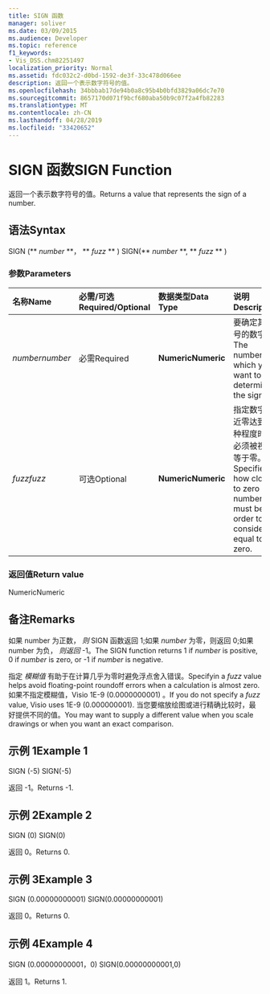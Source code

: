 ```yaml
---
title: SIGN 函数
manager: soliver
ms.date: 03/09/2015
ms.audience: Developer
ms.topic: reference
f1_keywords:
- Vis_DSS.chm82251497
localization_priority: Normal
ms.assetid: fdc032c2-d0bd-1592-de3f-33c478d066ee
description: 返回一个表示数字符号的值。
ms.openlocfilehash: 34bbbab17de94b0a8c95b4b0bfd3829a06dc7e70
ms.sourcegitcommit: 8657170d071f9bcf680aba50b9c07f2a4fb82283
ms.translationtype: MT
ms.contentlocale: zh-CN
ms.lasthandoff: 04/28/2019
ms.locfileid: "33420652"
---
```

# <a name="sign-function"></a><span data-ttu-id="98ca3-103">SIGN 函数</span><span class="sxs-lookup"><span data-stu-id="98ca3-103">SIGN Function</span></span>

<span data-ttu-id="98ca3-104">返回一个表示数字符号的值。</span><span class="sxs-lookup"><span data-stu-id="98ca3-104">Returns a value that represents the sign of a number.</span></span> 
  
## <a name="syntax"></a><span data-ttu-id="98ca3-105">语法</span><span class="sxs-lookup"><span data-stu-id="98ca3-105">Syntax</span></span>

<span data-ttu-id="98ca3-106">SIGN (\*\* *number* \*\*， \*\* *fuzz* \*\* ) </span><span class="sxs-lookup"><span data-stu-id="98ca3-106">SIGN(\*\* *number* \*\*, \*\* *fuzz* \*\* )</span></span> 
  
### <a name="parameters"></a><span data-ttu-id="98ca3-107">参数</span><span class="sxs-lookup"><span data-stu-id="98ca3-107">Parameters</span></span>

|<span data-ttu-id="98ca3-108">**名称**</span><span class="sxs-lookup"><span data-stu-id="98ca3-108">**Name**</span></span>|<span data-ttu-id="98ca3-109">**必需/可选**</span><span class="sxs-lookup"><span data-stu-id="98ca3-109">**Required/Optional**</span></span>|<span data-ttu-id="98ca3-110">**数据类型**</span><span class="sxs-lookup"><span data-stu-id="98ca3-110">**Data Type**</span></span>|<span data-ttu-id="98ca3-111">**说明**</span><span class="sxs-lookup"><span data-stu-id="98ca3-111">**Description**</span></span>|
|:-----|:-----|:-----|:-----|
| <span data-ttu-id="98ca3-112">_number_</span><span class="sxs-lookup"><span data-stu-id="98ca3-112">_number_</span></span> <br/> |<span data-ttu-id="98ca3-113">必需</span><span class="sxs-lookup"><span data-stu-id="98ca3-113">Required</span></span>  <br/> |<span data-ttu-id="98ca3-114">**Numeric**</span><span class="sxs-lookup"><span data-stu-id="98ca3-114">**Numeric**</span></span> <br/> | <span data-ttu-id="98ca3-115">要确定其符号的数字。</span><span class="sxs-lookup"><span data-stu-id="98ca3-115">The number for which you want to determine the sign.</span></span>  <br/> |
| <span data-ttu-id="98ca3-116">_fuzz_</span><span class="sxs-lookup"><span data-stu-id="98ca3-116">_fuzz_</span></span> <br/> |<span data-ttu-id="98ca3-117">可选</span><span class="sxs-lookup"><span data-stu-id="98ca3-117">Optional</span></span>  <br/> |<span data-ttu-id="98ca3-118">**Numeric**</span><span class="sxs-lookup"><span data-stu-id="98ca3-118">**Numeric**</span></span> <br/> |<span data-ttu-id="98ca3-119">指定数字接近零达到何种程度时才必须被视为等于零。</span><span class="sxs-lookup"><span data-stu-id="98ca3-119">Specifies how close to zero the number must be in order to be considered equal to zero.</span></span>  <br/> |
   
### <a name="return-value"></a><span data-ttu-id="98ca3-120">返回值</span><span class="sxs-lookup"><span data-stu-id="98ca3-120">Return value</span></span>

<span data-ttu-id="98ca3-121">Numeric</span><span class="sxs-lookup"><span data-stu-id="98ca3-121">Numeric</span></span>
  
## <a name="remarks"></a><span data-ttu-id="98ca3-122">备注</span><span class="sxs-lookup"><span data-stu-id="98ca3-122">Remarks</span></span>

<span data-ttu-id="98ca3-123">如果 number 为正数，  _则_ SIGN 函数返回 1;如果  _number_ 为零，则返回 0;如果 number 为负，  _则返回_ -1。</span><span class="sxs-lookup"><span data-stu-id="98ca3-123">The SIGN function returns 1 if  _number_ is positive, 0 if  _number_ is zero, or -1 if  _number_ is negative.</span></span> 
  
<span data-ttu-id="98ca3-124">指定  _模糊值_ 有助于在计算几乎为零时避免浮点舍入错误。</span><span class="sxs-lookup"><span data-stu-id="98ca3-124">Specifyin a  _fuzz_ value helps avoid floating-point roundoff errors when a calculation is almost zero.</span></span> <span data-ttu-id="98ca3-125">如果不指定模糊值，Visio  1E-9 (0.0000000001) 。</span><span class="sxs-lookup"><span data-stu-id="98ca3-125">If you do not specify a  _fuzz_ value, Visio uses 1E-9 (0.000000001).</span></span> <span data-ttu-id="98ca3-126">当您要缩放绘图或进行精确比较时，最好提供不同的值。</span><span class="sxs-lookup"><span data-stu-id="98ca3-126">You may want to supply a different value when you scale drawings or when you want an exact comparison.</span></span> 
  
## <a name="example-1"></a><span data-ttu-id="98ca3-127">示例 1</span><span class="sxs-lookup"><span data-stu-id="98ca3-127">Example 1</span></span>

<span data-ttu-id="98ca3-128">SIGN (-5) </span><span class="sxs-lookup"><span data-stu-id="98ca3-128">SIGN(-5)</span></span>
  
<span data-ttu-id="98ca3-129">返回 -1。</span><span class="sxs-lookup"><span data-stu-id="98ca3-129">Returns -1.</span></span>
  
## <a name="example-2"></a><span data-ttu-id="98ca3-130">示例 2</span><span class="sxs-lookup"><span data-stu-id="98ca3-130">Example 2</span></span>

<span data-ttu-id="98ca3-131">SIGN (0) </span><span class="sxs-lookup"><span data-stu-id="98ca3-131">SIGN(0)</span></span>
  
<span data-ttu-id="98ca3-132">返回 0。</span><span class="sxs-lookup"><span data-stu-id="98ca3-132">Returns 0.</span></span>
  
## <a name="example-3"></a><span data-ttu-id="98ca3-133">示例 3</span><span class="sxs-lookup"><span data-stu-id="98ca3-133">Example 3</span></span>

<span data-ttu-id="98ca3-134">SIGN (0.00000000001) </span><span class="sxs-lookup"><span data-stu-id="98ca3-134">SIGN(0.00000000001)</span></span>
  
<span data-ttu-id="98ca3-135">返回 0。</span><span class="sxs-lookup"><span data-stu-id="98ca3-135">Returns 0.</span></span>
  
## <a name="example-4"></a><span data-ttu-id="98ca3-136">示例 4</span><span class="sxs-lookup"><span data-stu-id="98ca3-136">Example 4</span></span>

<span data-ttu-id="98ca3-137">SIGN (0.00000000001，0) </span><span class="sxs-lookup"><span data-stu-id="98ca3-137">SIGN(0.00000000001,0)</span></span>
  
<span data-ttu-id="98ca3-138">返回 1。</span><span class="sxs-lookup"><span data-stu-id="98ca3-138">Returns 1.</span></span>
  

